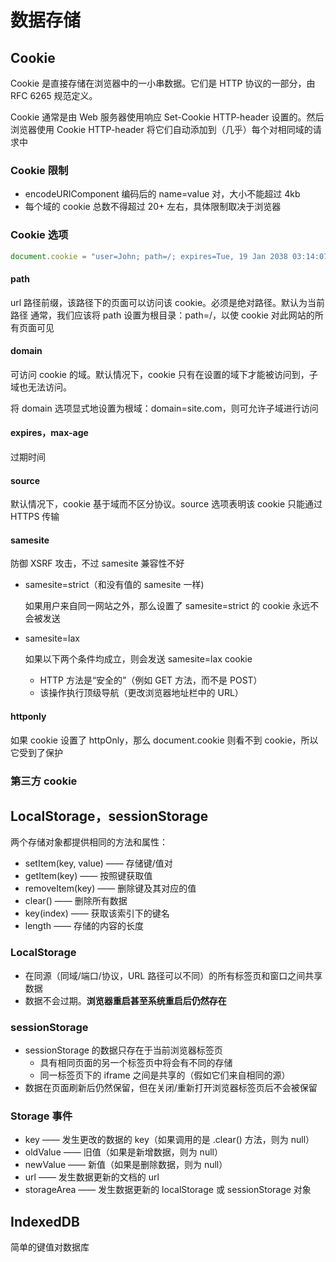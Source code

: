 # 数据存储

## Cookie

Cookie 是直接存储在浏览器中的一小串数据。它们是 HTTP 协议的一部分，由 RFC 6265 规范定义。

Cookie 通常是由 Web 服务器使用响应 Set-Cookie HTTP-header 设置的。然后浏览器使用 Cookie HTTP-header 将它们自动添加到（几乎）每个对相同域的请求中

### Cookie 限制

- encodeURIComponent 编码后的 name=value 对，大小不能超过 4kb
- 每个域的 cookie 总数不得超过 20+ 左右，具体限制取决于浏览器

### Cookie 选项

```js
document.cookie = "user=John; path=/; expires=Tue, 19 Jan 2038 03:14:07 GMT"
```

#### path

url 路径前缀，该路径下的页面可以访问该 cookie。必须是绝对路径。默认为当前路径
通常，我们应该将 path 设置为根目录：path=/，以使 cookie 对此网站的所有页面可见

#### domain

可访问 cookie 的域。默认情况下，cookie 只有在设置的域下才能被访问到，子域也无法访问。

将 domain 选项显式地设置为根域：domain=site.com，则可允许子域进行访问

#### expires，max-age

过期时间

#### source

默认情况下，cookie 基于域而不区分协议。source 选项表明该 cookie 只能通过 HTTPS 传输

#### samesite

防御 XSRF 攻击，不过 samesite 兼容性不好

- samesite=strict（和没有值的 samesite 一样)
  
  如果用户来自同一网站之外，那么设置了 samesite=strict 的 cookie 永远不会被发送
- samesite=lax
  
  如果以下两个条件均成立，则会发送 samesite=lax cookie
  - HTTP 方法是“安全的”（例如 GET 方法，而不是 POST）
  - 该操作执行顶级导航（更改浏览器地址栏中的 URL）

#### httponly

如果 cookie 设置了 httpOnly，那么 document.cookie 则看不到 cookie，所以它受到了保护

### 第三方 cookie

## LocalStorage，sessionStorage

两个存储对象都提供相同的方法和属性：

- setItem(key, value) —— 存储键/值对
- getItem(key) —— 按照键获取值
- removeItem(key) —— 删除键及其对应的值
- clear() —— 删除所有数据
- key(index) —— 获取该索引下的键名
- length —— 存储的内容的长度

### LocalStorage

- 在同源（同域/端口/协议，URL 路径可以不同）的所有标签页和窗口之间共享数据
- 数据不会过期。**浏览器重启甚至系统重启后仍然存在**

### sessionStorage

- sessionStorage 的数据只存在于当前浏览器标签页
  - 具有相同页面的另一个标签页中将会有不同的存储
  - 同一标签页下的 iframe 之间是共享的（假如它们来自相同的源）
- 数据在页面刷新后仍然保留，但在关闭/重新打开浏览器标签页后不会被保留

### Storage 事件

- key —— 发生更改的数据的 key（如果调用的是 .clear() 方法，则为 null）
- oldValue —— 旧值（如果是新增数据，则为 null）
- newValue —— 新值（如果是删除数据，则为 null）
- url —— 发生数据更新的文档的 url
- storageArea —— 发生数据更新的 localStorage 或 sessionStorage 对象

## IndexedDB

简单的键值对数据库
